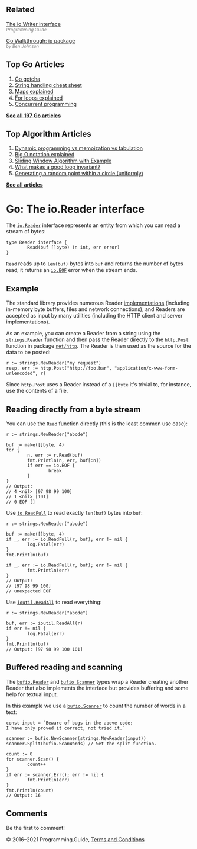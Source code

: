 <span class="underline"></span>

<span class="underline"></span>

Related
-------

[The io.Writer interface](io-writer-interface-explained.html)  
<span style="color: grey; font-style: italic; font-size: smaller">Programming.Guide</span>

[Go Walkthrough: io package](https://medium.com/go-walkthrough/go-walkthrough-io-package-8ac5e95a9fbd)  
<span style="color: grey; font-style: italic; font-size: smaller">by Ben Johnson</span>

Top Go Articles
---------------

1.  [Go gotcha](go-gotcha.html)
2.  [String handling cheat sheet](string-functions-reference-cheat-sheet.html)
3.  [Maps explained](maps-explained.html)
4.  [For loops explained](for-loop.html)
5.  [Concurrent programming](go-concurrency-tutorial.html)

[**See all 197 Go articles**](index.html)

<span class="underline"></span>

Top Algorithm Articles
----------------------

1.  [Dynamic programming vs memoization vs tabulation](../dynamic-programming-vs-memoization-vs-tabulation.html)
2.  [Big O notation explained](../big-o-notation-explained.html)
3.  [Sliding Window Algorithm with Example](../sliding-window-example.html)
4.  [What makes a good loop invariant?](../what-makes-a-good-loop-invariant.html)
5.  [Generating a random point within a circle (uniformly)](../random-point-within-circle.html)

[**See all articles**](../index.html)

Go: The io.Reader interface
===========================

The [`io.Reader`](https://golang.org/pkg/io/#Reader) interface represents an entity from which you can read a stream of bytes:

    type Reader interface {
            Read(buf []byte) (n int, err error)
    }

`Read` reads up to `len(buf)` bytes into `buf` and returns the number of bytes read; it returns an [`io.EOF`](https://golang.org/pkg/io/#pkg-variables) error when the stream ends.

Example
-------

The standard library provides numerous Reader [implementations](https://golang.org/search?q=Read#Global) (including in-memory byte buffers, files and network connections), and Readers are accepted as input by many utilities (including the HTTP client and server implementations).

As an example, you can create a Reader from a string using the [`strings.Reader`](https://golang.org/pkg/strings/#Reader) function and then pass the Reader directly to the [`http.Post`](https://golang.org/pkg/net/http/#Post) function in package [`net/http`](https://golang.org/pkg/net/http/). The Reader is then used as the source for the data to be posted:

    r := strings.NewReader("my request")
    resp, err := http.Post("http://foo.bar", "application/x-www-form-urlencoded", r)

Since `http.Post` uses a Reader instead of a `[]byte` it's trivial to, for instance, use the contents of a file.

Reading directly from a byte stream
-----------------------------------

You can use the `Read` function directly (this is the least common use case):

    r := strings.NewReader("abcde")

    buf := make([]byte, 4)
    for {
            n, err := r.Read(buf)
            fmt.Println(n, err, buf[:n])
            if err == io.EOF {
                    break
            }
    }
    // Output:
    // 4 <nil> [97 98 99 100]
    // 1 <nil> [101]
    // 0 EOF []

Use [`io.ReadFull`](https://golang.org/pkg/io/#ReadFull) to read exactly `len(buf)` bytes into `buf`:

    r := strings.NewReader("abcde")

    buf := make([]byte, 4)
    if _, err := io.ReadFull(r, buf); err != nil {
            log.Fatal(err)
    }
    fmt.Println(buf)

    if _, err := io.ReadFull(r, buf); err != nil {
            fmt.Println(err)
    }
    // Output:
    // [97 98 99 100]
    // unexpected EOF

Use [`ioutil.ReadAll`](https://golang.org/pkg/io/ioutil/#ReadAll) to read everything:

    r := strings.NewReader("abcde")

    buf, err := ioutil.ReadAll(r)
    if err != nil {
            log.Fatal(err)
    }
    fmt.Println(buf)
    // Output: [97 98 99 100 101]

Buffered reading and scanning
-----------------------------

The [`bufio.Reader`](https://golang.org/pkg/bufio/#Reader) and [`bufio.Scanner`](https://golang.org/pkg/bufio/#Scanner) types wrap a Reader creating another Reader that also implements the interface but provides buffering and some help for textual input.

In this example we use a [`bufio.Scanner`](https://golang.org/pkg/bufio/#Scanner) to count the number of words in a text:

    const input = `Beware of bugs in the above code;
    I have only proved it correct, not tried it.`

    scanner := bufio.NewScanner(strings.NewReader(input))
    scanner.Split(bufio.ScanWords) // Set the split function.

    count := 0
    for scanner.Scan() {
            count++
    }
    if err := scanner.Err(); err != nil {
            fmt.Println(err)
    }
    fmt.Println(count)
    // Output: 16

Comments
--------

Be the first to comment!

© 2016–2021 Programming.Guide, [Terms and Conditions](../terms-and-conditions.html)
